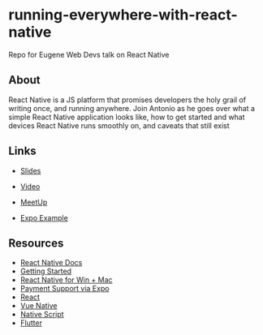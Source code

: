# running-everywhere-with-react-native
Repo for Eugene Web Devs talk on React Native

## About

React Native is a JS platform that promises developers the holy grail of writing once, and running anywhere. Join Antonio as he goes over what a simple React Native application looks like, how to get started and what devices React Native runs smoothly on, and caveats that still exist

## Links

* [Slides](https://slides.com/antonioortega-1/code-once)
* [Video](https://www.youtube.com/watch?v=YKLs6Kk_tsI)
* [MeetUp](https://www.meetup.com/eugenewebdevs/events/270739053/)

* [Expo Example](https://snack.expo.io/@antonioortegajr/eugenewebdevsyoutube)

## Resources

* [React Native Docs](https://reactnative.dev)
* [Getting Started](https://reactnative.dev/docs/0.5/getting-started)
* [React Native for Win + Mac](https://microsoft.github.io/react-native-windows/)
* [Payment Support via Expo](https://docs.expo.io/versions/latest/sdk/payments/)
* [React](https://reactjs.org/docs/getting-started.html)
* [Vue Native](https://vue-native.io/)
* [Native Script](https://www.nativescript.org/)
* [Flutter](https://flutter.dev/)

